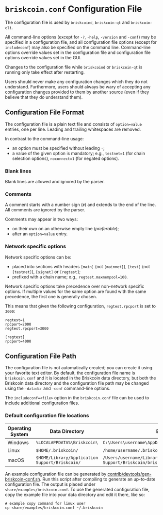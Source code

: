 # `briskcoin.conf` Configuration File

The configuration file is used by `briskcoind`, `briskcoin-qt` and `briskcoin-cli`.

All command-line options (except for `-?`, `-help`, `-version` and `-conf`) may be specified in a configuration file, and all configuration file options (except for `includeconf`) may also be specified on the command line. Command-line options override values set in the configuration file and configuration file options override values set in the GUI.

Changes to the configuration file while `briskcoind` or `briskcoin-qt` is running only take effect after restarting.

Users should never make any configuration changes which they do not understand. Furthermore, users should always be wary of accepting any configuration changes provided to them by another source (even if they believe that they do understand them).

## Configuration File Format

The configuration file is a plain text file and consists of `option=value` entries, one per line. Leading and trailing whitespaces are removed.

In contrast to the command-line usage:
- an option must be specified without leading `-`;
- a value of the given option is mandatory; e.g., `testnet=1` (for chain selection options), `noconnect=1` (for negated options).

### Blank lines

Blank lines are allowed and ignored by the parser.

### Comments

A comment starts with a number sign (`#`) and extends to the end of the line. All comments are ignored by the parser.

Comments may appear in two ways:
- on their own on an otherwise empty line (_preferable_);
- after an `option=value` entry.

### Network specific options

Network specific options can be:
- placed into sections with headers `[main]` (not `[mainnet]`), `[test]` (not `[testnet]`), `[signet]` or `[regtest]`;
- prefixed with a chain name; e.g., `regtest.maxmempool=100`.

Network specific options take precedence over non-network specific options.
If multiple values for the same option are found with the same precedence, the
first one is generally chosen.

This means that given the following configuration, `regtest.rpcport` is set to `3000`:

```
regtest=1
rpcport=2000
regtest.rpcport=3000

[regtest]
rpcport=4000
```

## Configuration File Path

The configuration file is not automatically created; you can create it using your favorite text editor. By default, the configuration file name is `briskcoin.conf` and it is located in the Briskcoin data directory, but both the Briskcoin data directory and the configuration file path may be changed using the `-datadir` and `-conf` command-line options.

The `includeconf=<file>` option in the `briskcoin.conf` file can be used to include additional configuration files.

### Default configuration file locations

Operating System | Data Directory | Example Path
-- | -- | --
Windows | `%LOCALAPPDATA%\Briskcoin\` | `C:\Users\username\AppData\Local\Briskcoin\briskcoin.conf`
Linux | `$HOME/.briskcoin/` | `/home/username/.briskcoin/briskcoin.conf`
macOS | `$HOME/Library/Application Support/Briskcoin/` | `/Users/username/Library/Application Support/Briskcoin/briskcoin.conf`

An example configuration file can be generated by [contrib/devtools/gen-briskcoin-conf.sh](../contrib/devtools/gen-briskcoin-conf.sh).
Run this script after compiling to generate an up-to-date configuration file.
The output is placed under `share/examples/briskcoin.conf`.
To use the generated configuration file, copy the example file into your data directory and edit it there, like so:

```
# example copy command for linux user
cp share/examples/briskcoin.conf ~/.briskcoin
```
